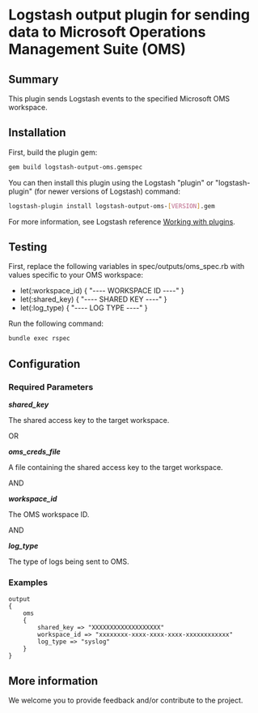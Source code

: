 # Logstash output plugin for sending data to Microsoft Operations Management Suite (OMS)

## Summary
This plugin sends Logstash events to the specified Microsoft OMS workspace.

## Installation

First, build the plugin gem:
```sh
gem build logstash-output-oms.gemspec
```

You can then install this plugin using the Logstash "plugin" or "logstash-plugin" (for newer versions of Logstash) command:
```sh
logstash-plugin install logstash-output-oms-[VERSION].gem
```

For more information, see Logstash reference [Working with plugins](https://www.elastic.co/guide/en/logstash/current/working-with-plugins.html).

## Testing

First, replace the following variables in spec/outputs/oms_spec.rb with values specific to your OMS workspace:
- let(:workspace_id) { "---- WORKSPACE ID ----" }
- let(:shared_key) { "---- SHARED KEY ----" }
- let(:log_type) { "---- LOG TYPE ----" }

Run the following command:
```sh
bundle exec rspec
```

## Configuration
### Required Parameters
__*shared_key*__

The shared access key to the target workspace.

OR

__*oms_creds_file*__

A file containing the shared access key to the target workspace.

AND

__*workspace_id*__

The OMS workspace ID.

AND

__*log_type*__

The type of logs being sent to OMS.

### Examples
```
output
{
    oms
    {
        shared_key => "XXXXXXXXXXXXXXXXXXX"
        workspace_id => "xxxxxxxx-xxxx-xxxx-xxxx-xxxxxxxxxxxx"
        log_type => "syslog"
    }
}
```

## More information
We welcome you to provide feedback and/or contribute to the project.